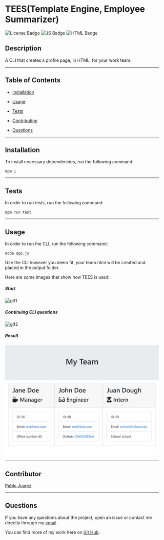 
  # TEES(Template Engine, Employee Summarizer)
  ![License Badge](https://img.shields.io/badge/License-MIT-blue) ![JS Badge](https://img.shields.io/badge/JavaScript-67.4%25-yellow)
  ![HTML Badge](https://img.shields.io/badge/HTML-32.6%25-red)
  ## Description

  A CLI that creates a profile page, in HTML, for your work team.

---
  ## Table of Contents
  
  * [Installation](#installastion)

  * [Usage](#usage)

  * [Tests](#tests)

  * [Contributing](#contributing)

  * [Questions](#questions)

---
  ## Installation

  To install necessary dependencies, run the following command:
  
   ```
   npm i
   ```

---  
  ## Tests
  In order to run tests, run the following command:

   ```
   npm run test
   ```

---
  ## Usage
 
  In order to run the CLI, run the following command:

```
node app.js
```
Use the CLI however you deem fit, your team.html will be created and placed in the output folder.

Here are some images that show how TEES is used:
  ##### Start
![gif1](https://media.giphy.com/media/1EAyWkQPWRqA0CnrLN/giphy.gif)
  ##### Continuing CLI questions
![gif2](https://media.giphy.com/media/GqbDMZQqMkgWwJLNOA/giphy.gif)
  ##### Result
![result](assets\media\exampleTEES_.jpg)

---  
  ## Contributor

  [Pablo Juarez](https://github.com/pabloivanjuarez)  

  
---  
  ## Questions
  
  If you have any questions about the project, open an issue or contact me directly through my [email](mailto:weekdaypablo@gmail.com).

  You can find more of my work here on [Git Hub](https://github.com/pabloivanjuarez).

